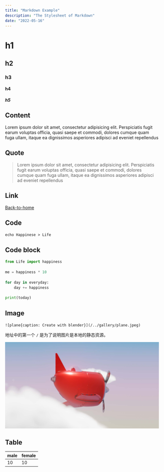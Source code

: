 ```yaml
---
title: "Markdown Example"
description: "The Stylesheet of Markdown"
date: "2022-05-16"
---
```


# h1
## h2
### h3
#### h4
##### h5

## Content

Lorem ipsum dolor sit amet, consectetur adipisicing elit. Perspiciatis
fugit earum voluptas officia, quasi saepe et commodi, dolores cumque
quam fuga ullam, itaque ea dignissimos asperiores adipisci ad eveniet
repellendus

## Quote

> Lorem ipsum dolor sit amet, consectetur adipisicing elit. Perspiciatis
> fugit earum voluptas officia, quasi saepe et commodi, dolores cumque
> quam fuga ullam, itaque ea dignissimos asperiores adipisci ad eveniet
> repellendus

## Link

[Back-to-home](/)

## Code

`echo Happinese > Life`

## Code block

```python
from Life import happiness

me = happiness * 10

for day in everyday:
    day += happiness

print(today)
```

## Image

`![plane{caption: Create with blender}](/../gallery/plane.jpeg)`

地址中的第一个 `/` 是为了说明图片是本地的静态资源。

![plane{caption: Create with blender}](/../gallery/plane.jpeg)

## Table

| male | female |
| --- | --- |
| 10 | 10 |